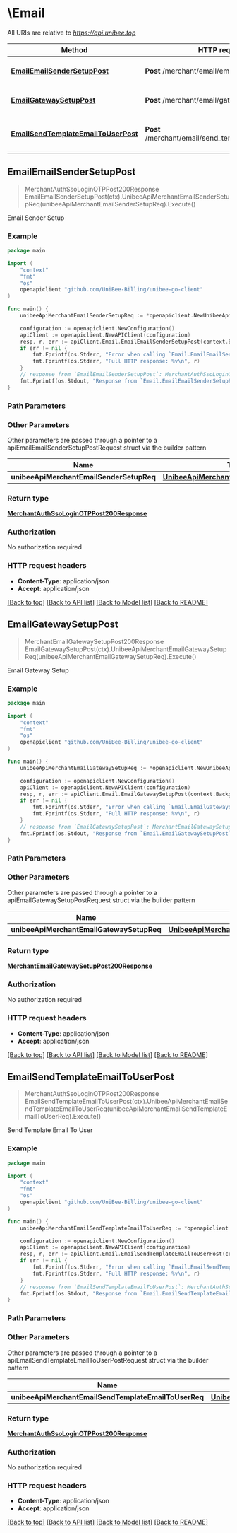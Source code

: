 # \Email

All URIs are relative to *https://api.unibee.top*

Method | HTTP request | Description
------------- | ------------- | -------------
[**EmailEmailSenderSetupPost**](Email.md#EmailEmailSenderSetupPost) | **Post** /merchant/email/email_sender_setup | Email Sender Setup
[**EmailGatewaySetupPost**](Email.md#EmailGatewaySetupPost) | **Post** /merchant/email/gateway_setup | Email Gateway Setup
[**EmailSendTemplateEmailToUserPost**](Email.md#EmailSendTemplateEmailToUserPost) | **Post** /merchant/email/send_template_email_to_user | Send Template Email To User



## EmailEmailSenderSetupPost

> MerchantAuthSsoLoginOTPPost200Response EmailEmailSenderSetupPost(ctx).UnibeeApiMerchantEmailSenderSetupReq(unibeeApiMerchantEmailSenderSetupReq).Execute()

Email Sender Setup

### Example

```go
package main

import (
	"context"
	"fmt"
	"os"
	openapiclient "github.com/UniBee-Billing/unibee-go-client"
)

func main() {
	unibeeApiMerchantEmailSenderSetupReq := *openapiclient.NewUnibeeApiMerchantEmailSenderSetupReq("Address_example", "Name_example") // UnibeeApiMerchantEmailSenderSetupReq | 

	configuration := openapiclient.NewConfiguration()
	apiClient := openapiclient.NewAPIClient(configuration)
	resp, r, err := apiClient.Email.EmailEmailSenderSetupPost(context.Background()).UnibeeApiMerchantEmailSenderSetupReq(unibeeApiMerchantEmailSenderSetupReq).Execute()
	if err != nil {
		fmt.Fprintf(os.Stderr, "Error when calling `Email.EmailEmailSenderSetupPost``: %v\n", err)
		fmt.Fprintf(os.Stderr, "Full HTTP response: %v\n", r)
	}
	// response from `EmailEmailSenderSetupPost`: MerchantAuthSsoLoginOTPPost200Response
	fmt.Fprintf(os.Stdout, "Response from `Email.EmailEmailSenderSetupPost`: %v\n", resp)
}
```

### Path Parameters



### Other Parameters

Other parameters are passed through a pointer to a apiEmailEmailSenderSetupPostRequest struct via the builder pattern


Name | Type | Description  | Notes
------------- | ------------- | ------------- | -------------
 **unibeeApiMerchantEmailSenderSetupReq** | [**UnibeeApiMerchantEmailSenderSetupReq**](UnibeeApiMerchantEmailSenderSetupReq.md) |  | 

### Return type

[**MerchantAuthSsoLoginOTPPost200Response**](MerchantAuthSsoLoginOTPPost200Response.md)

### Authorization

No authorization required

### HTTP request headers

- **Content-Type**: application/json
- **Accept**: application/json

[[Back to top]](#) [[Back to API list]](../README.md#documentation-for-api-endpoints)
[[Back to Model list]](../README.md#documentation-for-models)
[[Back to README]](../README.md)


## EmailGatewaySetupPost

> MerchantEmailGatewaySetupPost200Response EmailGatewaySetupPost(ctx).UnibeeApiMerchantEmailGatewaySetupReq(unibeeApiMerchantEmailGatewaySetupReq).Execute()

Email Gateway Setup

### Example

```go
package main

import (
	"context"
	"fmt"
	"os"
	openapiclient "github.com/UniBee-Billing/unibee-go-client"
)

func main() {
	unibeeApiMerchantEmailGatewaySetupReq := *openapiclient.NewUnibeeApiMerchantEmailGatewaySetupReq("Data_example", "GatewayName_example") // UnibeeApiMerchantEmailGatewaySetupReq | 

	configuration := openapiclient.NewConfiguration()
	apiClient := openapiclient.NewAPIClient(configuration)
	resp, r, err := apiClient.Email.EmailGatewaySetupPost(context.Background()).UnibeeApiMerchantEmailGatewaySetupReq(unibeeApiMerchantEmailGatewaySetupReq).Execute()
	if err != nil {
		fmt.Fprintf(os.Stderr, "Error when calling `Email.EmailGatewaySetupPost``: %v\n", err)
		fmt.Fprintf(os.Stderr, "Full HTTP response: %v\n", r)
	}
	// response from `EmailGatewaySetupPost`: MerchantEmailGatewaySetupPost200Response
	fmt.Fprintf(os.Stdout, "Response from `Email.EmailGatewaySetupPost`: %v\n", resp)
}
```

### Path Parameters



### Other Parameters

Other parameters are passed through a pointer to a apiEmailGatewaySetupPostRequest struct via the builder pattern


Name | Type | Description  | Notes
------------- | ------------- | ------------- | -------------
 **unibeeApiMerchantEmailGatewaySetupReq** | [**UnibeeApiMerchantEmailGatewaySetupReq**](UnibeeApiMerchantEmailGatewaySetupReq.md) |  | 

### Return type

[**MerchantEmailGatewaySetupPost200Response**](MerchantEmailGatewaySetupPost200Response.md)

### Authorization

No authorization required

### HTTP request headers

- **Content-Type**: application/json
- **Accept**: application/json

[[Back to top]](#) [[Back to API list]](../README.md#documentation-for-api-endpoints)
[[Back to Model list]](../README.md#documentation-for-models)
[[Back to README]](../README.md)


## EmailSendTemplateEmailToUserPost

> MerchantAuthSsoLoginOTPPost200Response EmailSendTemplateEmailToUserPost(ctx).UnibeeApiMerchantEmailSendTemplateEmailToUserReq(unibeeApiMerchantEmailSendTemplateEmailToUserReq).Execute()

Send Template Email To User

### Example

```go
package main

import (
	"context"
	"fmt"
	"os"
	openapiclient "github.com/UniBee-Billing/unibee-go-client"
)

func main() {
	unibeeApiMerchantEmailSendTemplateEmailToUserReq := *openapiclient.NewUnibeeApiMerchantEmailSendTemplateEmailToUserReq("TemplateName_example", int64(123)) // UnibeeApiMerchantEmailSendTemplateEmailToUserReq | 

	configuration := openapiclient.NewConfiguration()
	apiClient := openapiclient.NewAPIClient(configuration)
	resp, r, err := apiClient.Email.EmailSendTemplateEmailToUserPost(context.Background()).UnibeeApiMerchantEmailSendTemplateEmailToUserReq(unibeeApiMerchantEmailSendTemplateEmailToUserReq).Execute()
	if err != nil {
		fmt.Fprintf(os.Stderr, "Error when calling `Email.EmailSendTemplateEmailToUserPost``: %v\n", err)
		fmt.Fprintf(os.Stderr, "Full HTTP response: %v\n", r)
	}
	// response from `EmailSendTemplateEmailToUserPost`: MerchantAuthSsoLoginOTPPost200Response
	fmt.Fprintf(os.Stdout, "Response from `Email.EmailSendTemplateEmailToUserPost`: %v\n", resp)
}
```

### Path Parameters



### Other Parameters

Other parameters are passed through a pointer to a apiEmailSendTemplateEmailToUserPostRequest struct via the builder pattern


Name | Type | Description  | Notes
------------- | ------------- | ------------- | -------------
 **unibeeApiMerchantEmailSendTemplateEmailToUserReq** | [**UnibeeApiMerchantEmailSendTemplateEmailToUserReq**](UnibeeApiMerchantEmailSendTemplateEmailToUserReq.md) |  | 

### Return type

[**MerchantAuthSsoLoginOTPPost200Response**](MerchantAuthSsoLoginOTPPost200Response.md)

### Authorization

No authorization required

### HTTP request headers

- **Content-Type**: application/json
- **Accept**: application/json

[[Back to top]](#) [[Back to API list]](../README.md#documentation-for-api-endpoints)
[[Back to Model list]](../README.md#documentation-for-models)
[[Back to README]](../README.md)

